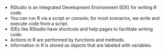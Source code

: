 - RStudio is an Integrated Development Environment (IDE) for writing R code.
- You can run R via a script or console; for most scenarios, we write
and execute code from a script.
- IDEs like RStudio have shortcuts and help pages to facilitate writing code.
- Actions in R are performed by functions and methods.
- Information in R is stored as objects that are labeled with variables.
